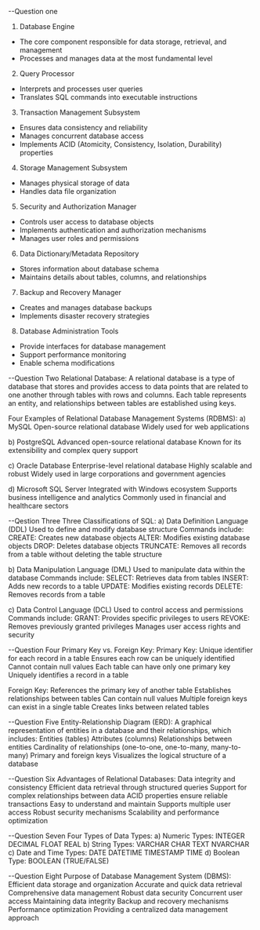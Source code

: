 --Question one
1. Database Engine
- The core component responsible for data storage, retrieval, and management
- Processes and manages data at the most fundamental level

2. Query Processor
- Interprets and processes user queries
- Translates SQL commands into executable instructions

3. Transaction Management Subsystem
- Ensures data consistency and reliability
- Manages concurrent database access
- Implements ACID (Atomicity, Consistency, Isolation, Durability) properties

4. Storage Management Subsystem
- Manages physical storage of data
- Handles data file organization

5. Security and Authorization Manager
- Controls user access to database objects
- Implements authentication and authorization mechanisms
- Manages user roles and permissions

6. Data Dictionary/Metadata Repository
- Stores information about database schema
- Maintains details about tables, columns, and relationships

7. Backup and Recovery Manager
- Creates and manages database backups
- Implements disaster recovery strategies

8. Database Administration Tools
- Provide interfaces for database management
- Support performance monitoring
- Enable schema modifications

--Question Two
Relational Database:
A relational database is a type of database that stores and provides access to data points that are related to one another through tables with rows and columns. Each table represents an entity, and relationships between tables are established using keys.

Four Examples of Relational Database Management Systems (RDBMS):
a) MySQL
Open-source relational database
Widely used for web applications

b) PostgreSQL
Advanced open-source relational database
Known for its extensibility and complex query support

c) Oracle Database
Enterprise-level relational database
Highly scalable and robust
Widely used in large corporations and government agencies

d) Microsoft SQL Server
Integrated with Windows ecosystem
Supports business intelligence and analytics
Commonly used in financial and healthcare sectors

--Qestion Three
Three Classifications of SQL:
a) Data Definition Language (DDL)
Used to define and modify database structure
Commands include:
CREATE: Creates new database objects
ALTER: Modifies existing database objects
DROP: Deletes database objects
TRUNCATE: Removes all records from a table without deleting the table structure

b) Data Manipulation Language (DML)
Used to manipulate data within the database
Commands include:
SELECT: Retrieves data from tables
INSERT: Adds new records to a table
UPDATE: Modifies existing records
DELETE: Removes records from a table

c) Data Control Language (DCL)
Used to control access and permissions
Commands include:
GRANT: Provides specific privileges to users
REVOKE: Removes previously granted privileges
Manages user access rights and security

--Question Four
Primary Key vs. Foreign Key:
Primary Key:
Unique identifier for each record in a table
Ensures each row can be uniquely identified
Cannot contain null values
Each table can have only one primary key
Uniquely identifies a record in a table

Foreign Key:
References the primary key of another table
Establishes relationships between tables
Can contain null values
Multiple foreign keys can exist in a single table
Creates links between related tables

--Question Five
Entity-Relationship Diagram (ERD):
A graphical representation of entities in a database and their relationships, which includes:
Entities (tables)
Attributes (columns)
Relationships between entities
Cardinality of relationships (one-to-one, one-to-many, many-to-many)
Primary and foreign keys
Visualizes the logical structure of a database

--Question Six
Advantages of Relational Databases:
Data integrity and consistency
Efficient data retrieval through structured queries
Support for complex relationships between data
ACID properties ensure reliable transactions
Easy to understand and maintain
Supports multiple user access
Robust security mechanisms
Scalability and performance optimization

--Question Seven
Four Types of Data Types:
a) Numeric Types:
INTEGER
DECIMAL
FLOAT
REAL
b) String Types:
VARCHAR
CHAR
TEXT
NVARCHAR
c) Date and Time Types:
DATE
DATETIME
TIMESTAMP
TIME
d) Boolean Type:
BOOLEAN (TRUE/FALSE)

--Question Eight
Purpose of Database Management System (DBMS):
Efficient data storage and organization
Accurate and quick data retrieval
Comprehensive data management
Robust data security
Concurrent user access
Maintaining data integrity
Backup and recovery mechanisms
Performance optimization
Providing a centralized data management approach
